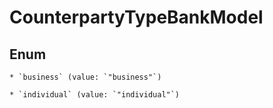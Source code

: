 
# CounterpartyTypeBankModel

## Enum


    * `business` (value: `"business"`)

    * `individual` (value: `"individual"`)




